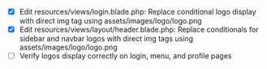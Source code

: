 - [x] Edit resources/views/login.blade.php: Replace conditional logo display with direct img tag using assets/images/logo/logo.png
- [x] Edit resources/views/layout/header.blade.php: Replace conditionals for sidebar and navbar logos with direct img tags using assets/images/logo/logo.png
- [ ] Verify logos display correctly on login, menu, and profile pages

